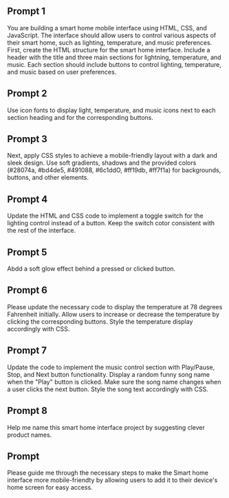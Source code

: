 ## Prompt 1
You are building a smart home mobile interface using HTML, CSS, and JavaScript.
The interface should allow users to control various aspects of their smart home,
such as lighting, temperature, and music preferences.
First, create the HTML structure for the smart home interface.
Include a header with the title and three main sections for lightning, temperature, and music.
Each section should include buttons to control lighting, temperature,
and music based on user preferences. 

## Prompt 2
Use icon fonts to display light, temperature, and music icons next to
each section heading and for the corresponding buttons.

## Prompt 3
Next, apply CSS styles to achieve a mobile-friendly layout with a
dark and sleek design. Use soft gradients, shadows and the provided colors
(#28074a, #bd4de5, #491088, #6c1ddO, #ff19db, #ff7f1a) for
backgrounds, buttons, and other elements.


## Prompt 4
Update the HTML and CSS code to implement a toggle switch for
the lighting control instead of a button. Keep the switch cotor
consistent with the rest of the interface.

## Prompt 5
Abdd a soft glow effect behind a pressed or clicked button.


## Prompt 6
Please update the necessary code to display the temperature at
78 degrees Fahrenheit initially. Allow users to increase or decrease
the temperature by clicking the corresponding buttons.
Style the temperature display accordingly with CSS.

## Prompt 7
Update the code to implement the music control section with
Play/Pause, Stop, and Next button functionality. Display a
random funny song name when the "Play" button is clicked.
Make sure the song name changes when a user clicks the next button.
Style the song text accordingly with CSS.

## Prompt 8
Help me name this smart home interface project by suggesting clever product names.

## Prompt
Please guide me through the necessary steps to make the Smart home interface more mobile-friendty
by allowing users to add it to their device's home screen for easy access.